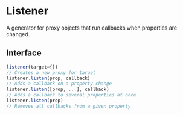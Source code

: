 # Listener

A generator for proxy objects that run callbacks when properties are changed.

## Interface

```js
listener(target={})
// Creates a new proxy for target
listener.listen(prop, callback)
// Adds a callback on a property change
listener.listen([prop, ...], callback)
// Adds a callback to several properties at once
listener.listen(prop)
// Removes all callbacks from a given property
```
